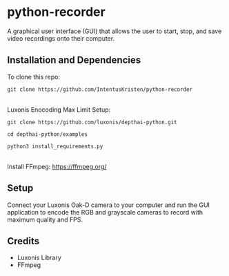 # python-recorder
A graphical user interface (GUI) that allows the user to start, stop, and save video recordings onto their computer.

## Installation and Dependencies
To clone this repo:

`git clone https://github.com/IntentusKristen/python-recorder`
</br>
</br>

Luxonis Enocoding Max Limit Setup:

`git clone https://github.com/luxonis/depthai-python.git`

`cd depthai-python/examples`

`python3 install_requirements.py`
</br>
</br>

Install FFmpeg:
https://ffmpeg.org/


## Setup
Connect your Luxonis Oak-D camera to your computer and run the GUI application to encode the RGB and grayscale cameras to record with maximum quality and FPS.

## Credits
* Luxonis Library
* FFmpeg
